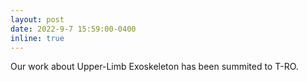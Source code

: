 ```yaml
---
layout: post
date: 2022-9-7 15:59:00-0400
inline: true
---
```


Our work about Upper-Limb Exoskeleton has been summited to T-RO.
